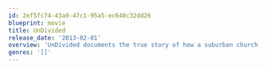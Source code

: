 ```yaml
---
id: 2ef5fc74-43a9-47c1-95a5-ec640c32dd26
blueprint: movie
title: UnDivided
release_date: '2013-02-01'
overview: 'UnDivided documents the true story of how a suburban church unites with at-risk Roosevelt High School to create a beautiful transformation for students, the school and the volunteers serving it.'
genres: '[]'
---
```

